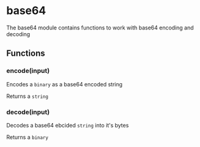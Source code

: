 
# base64

The base64 module contains functions to work with base64 encoding and decoding
## Functions
### encode(input)

Encodes a `binary` as a base64 encoded string

Returns a `string`

### decode(input)

Decodes a base64 ebcided `string` into it's bytes

Returns a `binary`
